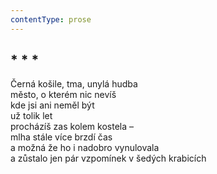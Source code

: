 ```yaml
---
contentType: prose
---
```


## \* \* \*

Černá košile, tma, unylá hudba  
město, o kterém nic nevíš  
kde jsi ani neměl být  
už tolik let  
procházíš zas kolem kostela –  
mlha stále více brzdí čas  
a možná že ho i nadobro vynulovala  
a zůstalo jen pár vzpomínek v šedých krabicích
